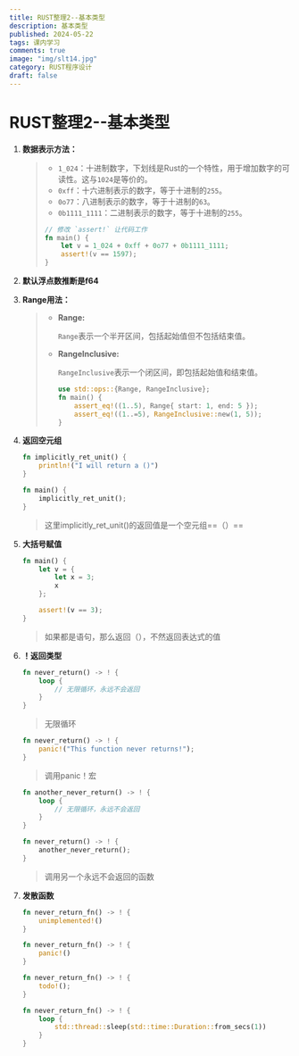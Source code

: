 ```yaml
---
title: RUST整理2--基本类型
description: 基本类型
published: 2024-05-22
tags: 课内学习
comments: true
image: "img/slt14.jpg"
category: RUST程序设计
draft: false
---
```




# RUST整理2--基本类型



1. **数据表示方法：**

   > - `1_024`：十进制数字，下划线是Rust的一个特性，用于增加数字的可读性。这与`1024`是等价的。
   > - `0xff`：十六进制表示的数字，等于十进制的`255`。
   > - `0o77`：八进制表示的数字，等于十进制的`63`。
   > - `0b1111_1111`：二进制表示的数字，等于十进制的`255`。
   >
   > ```rust
   > // 修改 `assert!` 让代码工作
   > fn main() {
   >     let v = 1_024 + 0xff + 0o77 + 0b1111_1111;
   >     assert!(v == 1597);
   > }
   > ```



2. **默认浮点数推断是f64**



3. **Range用法：**

   > - **Range:**
   >
   >   `Range`表示一个半开区间，包括起始值但不包括结束值。
   >
   > - **RangeInclusive:**
   >
   >   `RangeInclusive`表示一个闭区间，即包括起始值和结束值。
   >
   >   ```rust
   >   use std::ops::{Range, RangeInclusive};
   >   fn main() {
   >       assert_eq!((1..5), Range{ start: 1, end: 5 });
   >       assert_eq!((1..=5), RangeInclusive::new(1, 5));
   >   }
   >   ```



4. **返回空元组**

   ```rust
   fn implicitly_ret_unit() {
       println!("I will return a ()")
   }
   
   fn main() {
       implicitly_ret_unit();
   }
   ```

   > 这里implicitly_ret_unit()的返回值是一个空元组==（）==



5. **大括号赋值**

   ```rust
   fn main() {
       let v = {
           let x = 3;
           x
       };
   
       assert!(v == 3);
   }
   ```

   > 如果都是语句，那么返回（），不然返回表达式的值



6. **！返回类型**

   ```rust
   fn never_return() -> ! {
       loop {
           // 无限循环，永远不会返回
       }
   }
   ```

   > 无限循环

   ```rust
   fn never_return() -> ! {
       panic!("This function never returns!");
   }
   ```

   > 调用panic！宏

   ```rust
   fn another_never_return() -> ! {
       loop {
           // 无限循环，永远不会返回
       }
   }
   
   fn never_return() -> ! {
       another_never_return();
   }
   ```

   > 调用另一个永远不会返回的函数



7. **发散函数**

   ```rust
   fn never_return_fn() -> ! {
       unimplemented!()
   }
   ```

   ```rust
   fn never_return_fn() -> ! {
       panic!()
   }
   ```

   ```rust
   fn never_return_fn() -> ! {
       todo!();
   }
   ```

   ```rust
   fn never_return_fn() -> ! {
       loop {
           std::thread::sleep(std::time::Duration::from_secs(1))
       }
   }
   ```

   

